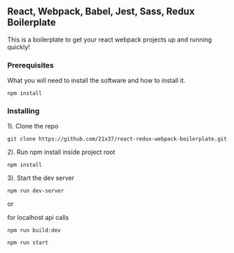 ## React, Webpack, Babel, Jest, Sass, Redux Boilerplate
This is a boilerplate to get your react webpack projects up and running quickly!

### Prerequisites

What you will need to install the software and how to install it.

```
npm install
```

### Installing

1). Clone the repo

```
git clone https://github.com/21x37/react-redux-webpack-boilerplate.git
```

2). Run npm install inside project root

```
npm install
```

3). Start the dev server
```
npm run dev-server
```

or 

for localhost api calls

```
npm run build:dev
```
```
npm run start
```